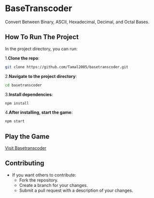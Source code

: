 # BaseTranscoder 

Convert Between Binary, ASCII, Hexadecimal, Decimal, and Octal Bases.

## How To Run The Project 

In the project directory, you can run:

1.**Clone the repo**:
```bash
git clone https://github.com/Tamal2005/basetranscoder.git
```

2.**Navigate to the project directory**:
```bash
cd basetranscoder 
```

3.**Install dependencies**:
```bash
npm install
```

4.**After installing, start the game**:
```bash
npm start
```
## Play the Game
 [Visit Basetranscoder](https://basetranscoder.netlify.app)
## Contributing
- If you want others to contribute:
  - Fork the repository.
  - Create a branch for your changes.
  - Submit a pull request with a description of your changes.
